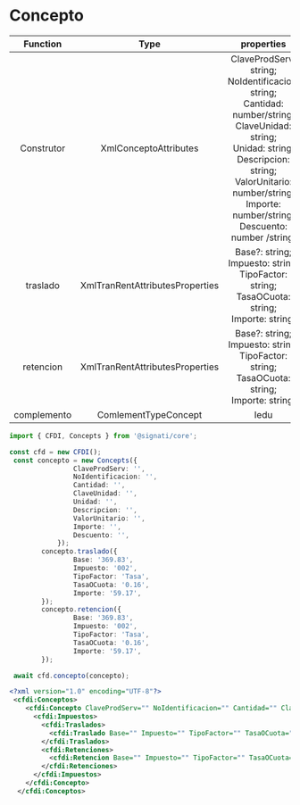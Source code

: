 # Concepto
| Function  | Type | properties | Enum | Descripcion |
| :---: |:---:| :---:|  :---:|  :---:|
| Construtor | XmlConceptoAttributes | ClaveProdServ: string; <br>NoIdentificacion: string;  <br>Cantidad: number/string; <br>ClaveUnidad: string; <br>Unidad: string; <br> Descripcion: string; <br>ValorUnitario: number/string; <br>Importe: number/string; <br>Descuento: number /string;  <br> | |  Inicializa la clase|
| traslado | XmlTranRentAttributesProperties |  Base?: string;</br>Impuesto: string;</br>TipoFactor: string; </br>TasaOCuota: string;</br> Importe: string; | |  Inicializa la clase|
| retencion | XmlTranRentAttributesProperties |  Base?: string;</br>Impuesto: string;</br>TipoFactor: string; </br>TasaOCuota: string;</br> Importe: string; | |  Inicializa la clase|
| complemento | ComlementTypeConcept |  Iedu | |  |



```ts
import { CFDI, Concepts } from '@signati/core';

const cfd = new CFDI();
 const concepto = new Concepts({
                ClaveProdServ: '',
                NoIdentificacion: '',
                Cantidad: '',
                ClaveUnidad: '',
                Unidad: '',
                Descripcion: '',
                ValorUnitario: '',
                Importe: '',
                Descuento: '',
            });
        concepto.traslado({
                Base: '369.83',
                Impuesto: '002',
                TipoFactor: 'Tasa',
                TasaOCuota: '0.16',
                Importe: '59.17',
        });
        concepto.retencion({
                Base: '369.83',
                Impuesto: '002',
                TipoFactor: 'Tasa',
                TasaOCuota: '0.16',
                Importe: '59.17',
        });

 await cfd.concepto(concepto);
```
```xml
<?xml version="1.0" encoding="UTF-8"?>
 <cfdi:Conceptos>
    <cfdi:Concepto ClaveProdServ="" NoIdentificacion="" Cantidad="" ClaveUnidad="" Unidad="" Descripcion="" ValorUnitario="" Importe="" Descuento="">
      <cfdi:Impuestos>
        <cfdi:Traslados>
          <cfdi:Traslado Base="" Impuesto="" TipoFactor="" TasaOCuota="" Importe=""/>
        </cfdi:Traslados>
        <cfdi:Retenciones>
          <cfdi:Retencion Base="" Impuesto="" TipoFactor="" TasaOCuota="" Importe=""/>
        </cfdi:Retenciones>
      </cfdi:Impuestos>
    </cfdi:Concepto>
  </cfdi:Conceptos>
```

